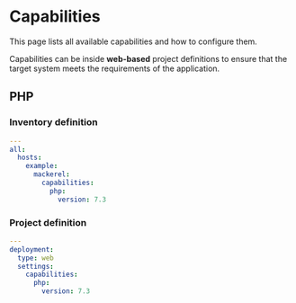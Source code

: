 # Capabilities

This page lists all available capabilities and how to configure them.

Capabilities can be inside **web-based** project definitions to ensure that the target system meets the requirements of the application.

## PHP

### Inventory definition

```yaml
---
all:
  hosts:
    example:
      mackerel:
        capabilities:
          php:
            version: 7.3
```

### Project definition

```yaml
---
deployment:
  type: web
  settings:
    capabilities:
      php:
        version: 7.3
```